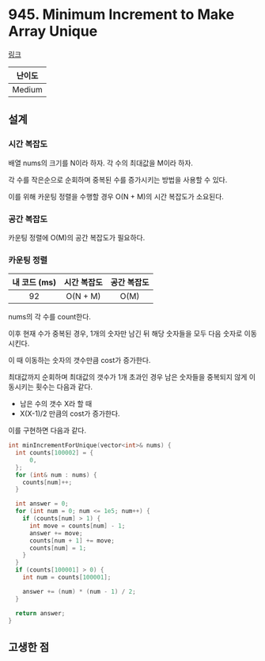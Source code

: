 # 945. Minimum Increment to Make Array Unique

[링크](https://leetcode.com/problems/minimum-increment-to-make-array-unique/description/)

| 난이도 |
| :----: |
| Medium |

## 설계

### 시간 복잡도

배열 nums의 크기를 N이라 하자. 각 수의 최대값을 M이라 하자.

각 수를 작은순으로 순회하며 중복된 수를 증가시키는 방법을 사용할 수 있다.

이를 위해 카운팅 정렬을 수행할 경우 O(N + M)의 시간 복잡도가 소요된다.

### 공간 복잡도

카운팅 정렬에 O(M)의 공간 복잡도가 필요하다.

### 카운팅 정렬

| 내 코드 (ms) | 시간 복잡도 | 공간 복잡도 |
| :----------: | :---------: | :---------: |
|      92      |  O(N + M)   |    O(M)     |

nums의 각 수를 count한다.

이후 현재 수가 중복된 경우, 1개의 숫자만 남긴 뒤 해당 숫자들을 모두 다음 숫자로 이동시킨다.

이 때 이동하는 숫자의 갯수만큼 cost가 증가한다.

최대값까지 순회하며 최대값의 갯수가 1개 초과인 경우 남은 숫자들을 중복되지 않게 이동시키는 횟수는 다음과 같다.

- 남은 수의 갯수 X라 할 때
- X(X-1)/2 만큼의 cost가 증가한다.

이를 구현하면 다음과 같다.

```cpp
int minIncrementForUnique(vector<int>& nums) {
  int counts[100002] = {
      0,
  };
  for (int& num : nums) {
    counts[num]++;
  }

  int answer = 0;
  for (int num = 0; num <= 1e5; num++) {
    if (counts[num] > 1) {
      int move = counts[num] - 1;
      answer += move;
      counts[num + 1] += move;
      counts[num] = 1;
    }
  }
  if (counts[100001] > 0) {
    int num = counts[100001];

    answer += (num) * (num - 1) / 2;
  }

  return answer;
}
```

## 고생한 점
